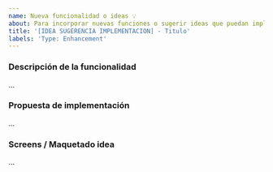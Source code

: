 ```yaml
---
name: Nueva funcionalidad o ideas 💡
about: Para incorporar nuevas funciones o sugerir ideas que puedan implementarse crea un ISSUE de este estilo.
title: '[IDEA SUGERENCIA IMPLEMENTACION] - Titulo'
labels: 'Type: Enhancement'
---
```


### Descripción de la funcionalidad
<!-- Inserta una descripcion de lo que tienes pensado lograr. -->
...

### Propuesta de implementación
<!-- Aqui dinos como esperas lograrlo (por ejemplo que archivos, librerias, funciones utilizarás, patrones de diseño, etc) -->
...

### Screens / Maquetado idea
<!-- Si ya tienes la implementación hecha o algún grafico que muestre lo que tienes, por favor colócalo por aqui. -->
...
